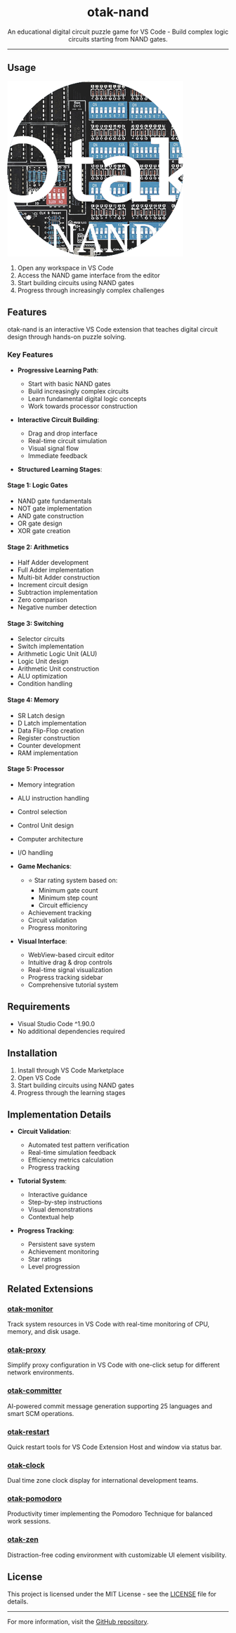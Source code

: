<p align="center">
  <h1 align="center">otak-nand</h1>
  <p align="center">An educational digital circuit puzzle game for VS Code - Build complex logic circuits starting from NAND gates.</p>
</p>

---

## Usage

![NAND Game in Action](images/icon.png)

1. Open any workspace in VS Code
2. Access the NAND game interface from the editor
3. Start building circuits using NAND gates
4. Progress through increasingly complex challenges

## Features

otak-nand is an interactive VS Code extension that teaches digital circuit design through hands-on puzzle solving.

### Key Features

- **Progressive Learning Path**:
  - Start with basic NAND gates
  - Build increasingly complex circuits
  - Learn fundamental digital logic concepts
  - Work towards processor construction

- **Interactive Circuit Building**:
  - Drag and drop interface
  - Real-time circuit simulation
  - Visual signal flow
  - Immediate feedback

- **Structured Learning Stages**:

#### Stage 1: Logic Gates
- NAND gate fundamentals
- NOT gate implementation
- AND gate construction
- OR gate design
- XOR gate creation

#### Stage 2: Arithmetics
- Half Adder development
- Full Adder implementation
- Multi-bit Adder construction
- Increment circuit design
- Subtraction implementation
- Zero comparison
- Negative number detection

#### Stage 3: Switching
- Selector circuits
- Switch implementation
- Arithmetic Logic Unit (ALU)
- Logic Unit design
- Arithmetic Unit construction
- ALU optimization
- Condition handling

#### Stage 4: Memory
- SR Latch design
- D Latch implementation
- Data Flip-Flop creation
- Register construction
- Counter development
- RAM implementation

#### Stage 5: Processor
- Memory integration
- ALU instruction handling
- Control selection
- Control Unit design
- Computer architecture
- I/O handling

- **Game Mechanics**:
  - ⭐️ Star rating system based on:
    - Minimum gate count
    - Minimum step count
    - Circuit efficiency
  - Achievement tracking
  - Circuit validation
  - Progress monitoring

- **Visual Interface**:
  - WebView-based circuit editor
  - Intuitive drag & drop controls
  - Real-time signal visualization
  - Progress tracking sidebar
  - Comprehensive tutorial system

## Requirements

- Visual Studio Code ^1.90.0
- No additional dependencies required

## Installation

1. Install through VS Code Marketplace
2. Open VS Code
3. Start building circuits using NAND gates
4. Progress through the learning stages

## Implementation Details

- **Circuit Validation**:
  - Automated test pattern verification
  - Real-time simulation feedback
  - Efficiency metrics calculation
  - Progress tracking

- **Tutorial System**:
  - Interactive guidance
  - Step-by-step instructions
  - Visual demonstrations
  - Contextual help

- **Progress Tracking**:
  - Persistent save system
  - Achievement monitoring
  - Star ratings
  - Level progression

## Related Extensions

### [otak-monitor](https://marketplace.visualstudio.com/items?itemName=odangoo.otak-monitor)
Track system resources in VS Code with real-time monitoring of CPU, memory, and disk usage.

### [otak-proxy](https://marketplace.visualstudio.com/items?itemName=odangoo.otak-proxy)
Simplify proxy configuration in VS Code with one-click setup for different network environments.

### [otak-committer](https://marketplace.visualstudio.com/items?itemName=odangoo.otak-committer)
AI-powered commit message generation supporting 25 languages and smart SCM operations.

### [otak-restart](https://marketplace.visualstudio.com/items?itemName=odangoo.otak-restart)
Quick restart tools for VS Code Extension Host and window via status bar.

### [otak-clock](https://marketplace.visualstudio.com/items?itemName=odangoo.otak-clock)
Dual time zone clock display for international development teams.

### [otak-pomodoro](https://marketplace.visualstudio.com/items?itemName=odangoo.otak-pomodoro)
Productivity timer implementing the Pomodoro Technique for balanced work sessions.

### [otak-zen](https://marketplace.visualstudio.com/items?itemName=odangoo.otak-zen)
Distraction-free coding environment with customizable UI element visibility.

## License

This project is licensed under the MIT License - see the [LICENSE](LICENSE) file for details.

---

For more information, visit the [GitHub repository](https://github.com/tsuyoshi-otake/otak-nand).
